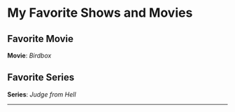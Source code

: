 # My Favorite Shows and Movies

## Favorite Movie
**Movie**: *Birdbox*

## Favorite Series
**Series**: *Judge from Hell*

 

---
